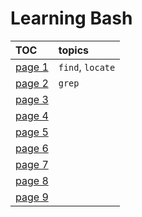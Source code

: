 # Learning Bash

| TOC                          |  topics |
|:-----------------------------|:--------|
| [page 1](./pages/page_1.md) | `find`, `locate` |
| [page 2](./pages/page_2.md) | `grep`        |
| [page 3](./pages/page_3.md) |         |
| [page 4](./pages/page_4.md) |         |
| [page 5](./pages/page_5.md) |         |
| [page 6](./pages/page_6.md) |         |
| [page 7](./pages/page_7.md) |         |
| [page 8](./pages/page_8.md) |         |
| [page 9](./pages/page_9.md) |         |
